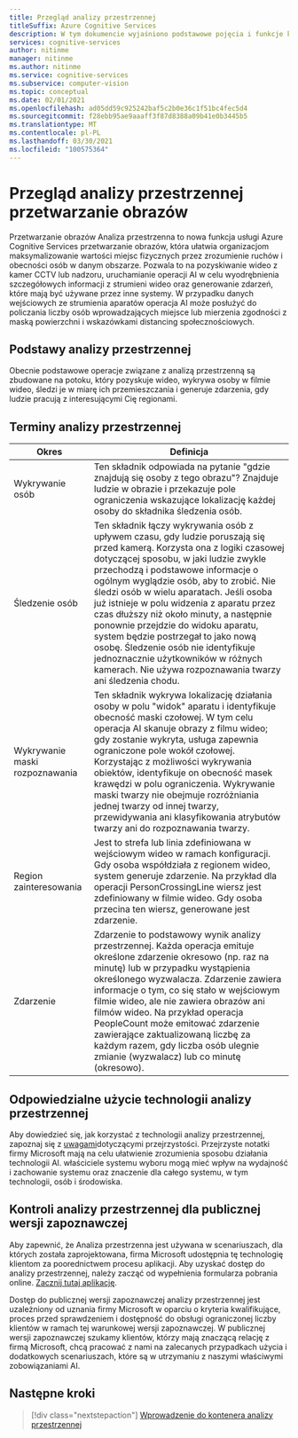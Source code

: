 ```yaml
---
title: Przegląd analizy przestrzennej
titleSuffix: Azure Cognitive Services
description: W tym dokumencie wyjaśniono podstawowe pojęcia i funkcje kontenera analizy przestrzennej przetwarzanie obrazów.
services: cognitive-services
author: nitinme
manager: nitinme
ms.author: nitinme
ms.service: cognitive-services
ms.subservice: computer-vision
ms.topic: conceptual
ms.date: 02/01/2021
ms.openlocfilehash: ad05dd59c925242baf5c2b0e36c1f51bc4fec5d4
ms.sourcegitcommit: f28ebb95ae9aaaff3f87d8388a09b41e0b3445b5
ms.translationtype: MT
ms.contentlocale: pl-PL
ms.lasthandoff: 03/30/2021
ms.locfileid: "100575364"
---
```

# <a name="overview-of-computer-vision-spatial-analysis"></a>Przegląd analizy przestrzennej przetwarzanie obrazów

Przetwarzanie obrazów Analiza przestrzenna to nowa funkcja usługi Azure Cognitive Services przetwarzanie obrazów, która ułatwia organizacjom maksymalizowanie wartości miejsc fizycznych przez zrozumienie ruchów i obecności osób w danym obszarze. Pozwala to na pozyskiwanie wideo z kamer CCTV lub nadzoru, uruchamianie operacji AI w celu wyodrębnienia szczegółowych informacji z strumieni wideo oraz generowanie zdarzeń, które mają być używane przez inne systemy. W przypadku danych wejściowych ze strumienia aparatów operacja AI może posłużyć do policzania liczby osób wprowadzających miejsce lub mierzenia zgodności z maską powierzchni i wskazówkami distancing społecznościowych.

## <a name="the-basics-of-spatial-analysis"></a>Podstawy analizy przestrzennej

Obecnie podstawowe operacje związane z analizą przestrzenną są zbudowane na potoku, który pozyskuje wideo, wykrywa osoby w filmie wideo, śledzi je w miarę ich przemieszczania i generuje zdarzenia, gdy ludzie pracują z interesującymi Cię regionami.

## <a name="spatial-analysis-terms"></a>Terminy analizy przestrzennej

| Okres | Definicja |
|------|------------|
| Wykrywanie osób | Ten składnik odpowiada na pytanie "gdzie znajdują się osoby z tego obrazu"? Znajduje ludzie w obrazie i przekazuje pole ograniczenia wskazujące lokalizację każdej osoby do składnika śledzenia osób. |
| Śledzenie osób | Ten składnik łączy wykrywania osób z upływem czasu, gdy ludzie poruszają się przed kamerą. Korzysta ona z logiki czasowej dotyczącej sposobu, w jaki ludzie zwykle przechodzą i podstawowe informacje o ogólnym wyglądzie osób, aby to zrobić. Nie śledzi osób w wielu aparatach. Jeśli osoba już istnieje w polu widzenia z aparatu przez czas dłuższy niż około minuty, a następnie ponownie przejdzie do widoku aparatu, system będzie postrzegał to jako nową osobę. Śledzenie osób nie identyfikuje jednoznacznie użytkowników w różnych kamerach. Nie używa rozpoznawania twarzy ani śledzenia chodu. |
| Wykrywanie maski rozpoznawania | Ten składnik wykrywa lokalizację działania osoby w polu "widok" aparatu i identyfikuje obecność maski czołowej. W tym celu operacja AI skanuje obrazy z filmu wideo; gdy zostanie wykryta, usługa zapewnia ograniczone pole wokół czołowej. Korzystając z możliwości wykrywania obiektów, identyfikuje on obecność masek krawędzi w polu ograniczenia. Wykrywanie maski twarzy nie obejmuje rozróżniania jednej twarzy od innej twarzy, przewidywania ani klasyfikowania atrybutów twarzy ani do rozpoznawania twarzy. |
| Region zainteresowania | Jest to strefa lub linia zdefiniowana w wejściowym wideo w ramach konfiguracji. Gdy osoba współdziała z regionem wideo, system generuje zdarzenie. Na przykład dla operacji PersonCrossingLine wiersz jest zdefiniowany w filmie wideo. Gdy osoba przecina ten wiersz, generowane jest zdarzenie. |
| Zdarzenie | Zdarzenie to podstawowy wynik analizy przestrzennej. Każda operacja emituje określone zdarzenie okresowo (np. raz na minutę) lub w przypadku wystąpienia określonego wyzwalacza. Zdarzenie zawiera informacje o tym, co się stało w wejściowym filmie wideo, ale nie zawiera obrazów ani filmów wideo. Na przykład operacja PeopleCount może emitować zdarzenie zawierające zaktualizowaną liczbę za każdym razem, gdy liczba osób ulegnie zmianie (wyzwalacz) lub co minutę (okresowo). |

## <a name="responsible-use-of-spatial-analysis-technology"></a>Odpowiedzialne użycie technologii analizy przestrzennej

Aby dowiedzieć się, jak korzystać z technologii analizy przestrzennej, zapoznaj się z [uwagami](/legal/cognitive-services/computer-vision/transparency-note-spatial-analysis?context=%2fazure%2fcognitive-services%2fComputer-vision%2fcontext%2fcontext)dotyczącymi przejrzystości. Przejrzyste notatki firmy Microsoft mają na celu ułatwienie zrozumienia sposobu działania technologii AI. właściciele systemu wyboru mogą mieć wpływ na wydajność i zachowanie systemu oraz znaczenie dla całego systemu, w tym technologii, osób i środowiska.

## <a name="spatial-analysis-gating-for-public-preview"></a>Kontroli analizy przestrzennej dla publicznej wersji zapoznawczej

Aby zapewnić, że Analiza przestrzenna jest używana w scenariuszach, dla których została zaprojektowana, firma Microsoft udostępnia tę technologię klientom za poorednictwem procesu aplikacji. Aby uzyskać dostęp do analizy przestrzennej, należy zacząć od wypełnienia formularza pobrania online. [Zacznij tutaj aplikację](https://forms.office.com/Pages/ResponsePage.aspx?id=v4j5cvGGr0GRqy180BHbRyQZ7B8Cg2FEjpibPziwPcZUNlQ4SEVORFVLTjlBSzNLRlo0UzRRVVNPVy4u).

Dostęp do publicznej wersji zapoznawczej analizy przestrzennej jest uzależniony od uznania firmy Microsoft w oparciu o kryteria kwalifikujące, proces przed sprawdzeniem i dostępność do obsługi ograniczonej liczby klientów w ramach tej warunkowej wersji zapoznawczej. W publicznej wersji zapoznawczej szukamy klientów, którzy mają znaczącą relację z firmą Microsoft, chcą pracować z nami na zalecanych przypadkach użycia i dodatkowych scenariuszach, które są w utrzymaniu z naszymi właściwymi zobowiązaniami AI.

## <a name="next-steps"></a>Następne kroki

> [!div class="nextstepaction"]
> [Wprowadzenie do kontenera analizy przestrzennej](spatial-analysis-container.md)